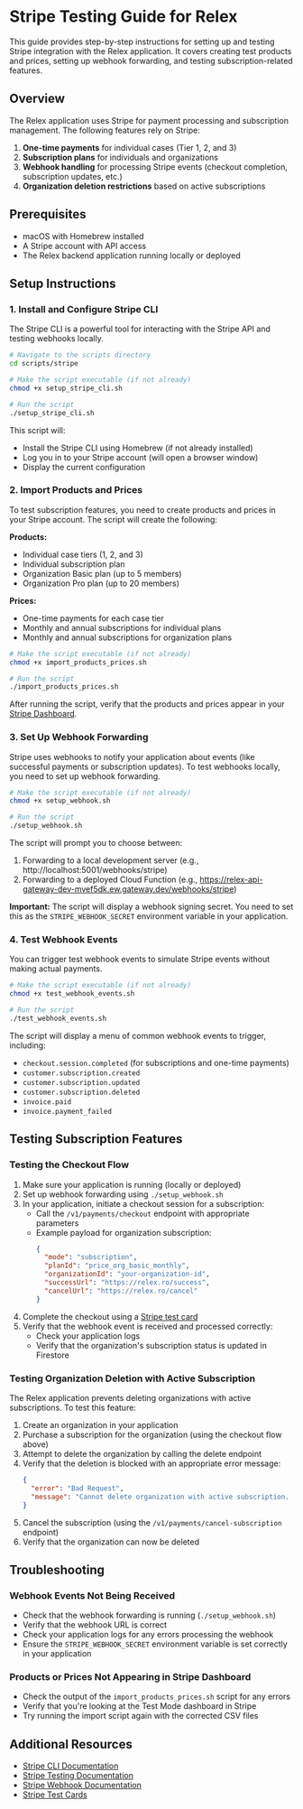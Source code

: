# Stripe Testing Guide for Relex

This guide provides step-by-step instructions for setting up and testing Stripe integration with the Relex application. It covers creating test products and prices, setting up webhook forwarding, and testing subscription-related features.

## Overview

The Relex application uses Stripe for payment processing and subscription management. The following features rely on Stripe:

1. **One-time payments** for individual cases (Tier 1, 2, and 3)
2. **Subscription plans** for individuals and organizations
3. **Webhook handling** for processing Stripe events (checkout completion, subscription updates, etc.)
4. **Organization deletion restrictions** based on active subscriptions

## Prerequisites

- macOS with Homebrew installed
- A Stripe account with API access
- The Relex backend application running locally or deployed

## Setup Instructions

### 1. Install and Configure Stripe CLI

The Stripe CLI is a powerful tool for interacting with the Stripe API and testing webhooks locally.

```bash
# Navigate to the scripts directory
cd scripts/stripe

# Make the script executable (if not already)
chmod +x setup_stripe_cli.sh

# Run the script
./setup_stripe_cli.sh
```

This script will:
- Install the Stripe CLI using Homebrew (if not already installed)
- Log you in to your Stripe account (will open a browser window)
- Display the current configuration

### 2. Import Products and Prices

To test subscription features, you need to create products and prices in your Stripe account. The script will create the following:

**Products:**
- Individual case tiers (1, 2, and 3)
- Individual subscription plan
- Organization Basic plan (up to 5 members)
- Organization Pro plan (up to 20 members)

**Prices:**
- One-time payments for each case tier
- Monthly and annual subscriptions for individual plans
- Monthly and annual subscriptions for organization plans

```bash
# Make the script executable (if not already)
chmod +x import_products_prices.sh

# Run the script
./import_products_prices.sh
```

After running the script, verify that the products and prices appear in your [Stripe Dashboard](https://dashboard.stripe.com/test/products).

### 3. Set Up Webhook Forwarding

Stripe uses webhooks to notify your application about events (like successful payments or subscription updates). To test webhooks locally, you need to set up webhook forwarding.

```bash
# Make the script executable (if not already)
chmod +x setup_webhook.sh

# Run the script
./setup_webhook.sh
```

The script will prompt you to choose between:
1. Forwarding to a local development server (e.g., http://localhost:5001/webhooks/stripe)
2. Forwarding to a deployed Cloud Function (e.g., https://relex-api-gateway-dev-mvef5dk.ew.gateway.dev/webhooks/stripe)

**Important:** The script will display a webhook signing secret. You need to set this as the `STRIPE_WEBHOOK_SECRET` environment variable in your application.

### 4. Test Webhook Events

You can trigger test webhook events to simulate Stripe events without making actual payments.

```bash
# Make the script executable (if not already)
chmod +x test_webhook_events.sh

# Run the script
./test_webhook_events.sh
```

The script will display a menu of common webhook events to trigger, including:
- `checkout.session.completed` (for subscriptions and one-time payments)
- `customer.subscription.created`
- `customer.subscription.updated`
- `customer.subscription.deleted`
- `invoice.paid`
- `invoice.payment_failed`

## Testing Subscription Features

### Testing the Checkout Flow

1. Make sure your application is running (locally or deployed)
2. Set up webhook forwarding using `./setup_webhook.sh`
3. In your application, initiate a checkout session for a subscription:
   - Call the `/v1/payments/checkout` endpoint with appropriate parameters
   - Example payload for organization subscription:
     ```json
     {
       "mode": "subscription",
       "planId": "price_org_basic_monthly",
       "organizationId": "your-organization-id",
       "successUrl": "https://relex.ro/success",
       "cancelUrl": "https://relex.ro/cancel"
     }
     ```
4. Complete the checkout using a [Stripe test card](https://stripe.com/docs/testing#cards)
5. Verify that the webhook event is received and processed correctly:
   - Check your application logs
   - Verify that the organization's subscription status is updated in Firestore

### Testing Organization Deletion with Active Subscription

The Relex application prevents deleting organizations with active subscriptions. To test this feature:

1. Create an organization in your application
2. Purchase a subscription for the organization (using the checkout flow above)
3. Attempt to delete the organization by calling the delete endpoint
4. Verify that the deletion is blocked with an appropriate error message:
   ```json
   {
     "error": "Bad Request",
     "message": "Cannot delete organization with active subscription. Please cancel the subscription first."
   }
   ```
5. Cancel the subscription (using the `/v1/payments/cancel-subscription` endpoint)
6. Verify that the organization can now be deleted

## Troubleshooting

### Webhook Events Not Being Received

- Check that the webhook forwarding is running (`./setup_webhook.sh`)
- Verify that the webhook URL is correct
- Check your application logs for any errors processing the webhook
- Ensure the `STRIPE_WEBHOOK_SECRET` environment variable is set correctly in your application

### Products or Prices Not Appearing in Stripe Dashboard

- Check the output of the `import_products_prices.sh` script for any errors
- Verify that you're looking at the Test Mode dashboard in Stripe
- Try running the import script again with the corrected CSV files

## Additional Resources

- [Stripe CLI Documentation](https://stripe.com/docs/stripe-cli)
- [Stripe Testing Documentation](https://stripe.com/docs/testing)
- [Stripe Webhook Documentation](https://stripe.com/docs/webhooks)
- [Stripe Test Cards](https://stripe.com/docs/testing#cards)

